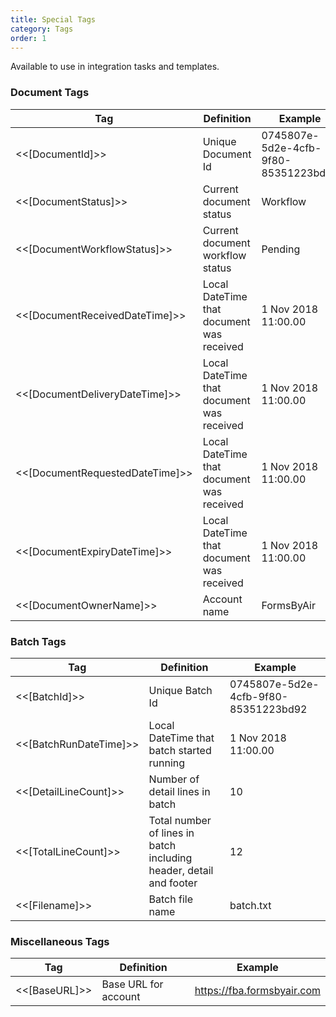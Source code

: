 ```yaml
---
title: Special Tags
category: Tags
order: 1
---
```


Available to use in integration tasks and templates.

### Document Tags

|Tag|Definition|Example|
|---|---|---|
|<<[DocumentId]>>|Unique Document Id|0745807e-5d2e-4cfb-9f80-85351223bd92
|<<[DocumentStatus]>>|Current document status|Workflow
|<<[DocumentWorkflowStatus]>>|Current document workflow status|Pending
|<<[DocumentReceivedDateTime]>>|Local DateTime that document was received|1 Nov 2018 11:00.00|
|<<[DocumentDeliveryDateTime]>>|Local DateTime that document was received|1 Nov 2018 11:00.00|
|<<[DocumentRequestedDateTime]>>|Local DateTime that document was received|1 Nov 2018 11:00.00|
|<<[DocumentExpiryDateTime]>>|Local DateTime that document was received|1 Nov 2018 11:00.00|
|<<[DocumentOwnerName]>>|Account name|FormsByAir|

### Batch Tags

|Tag|Definition|Example|
|---|---|---|
|<<[BatchId]>>|Unique Batch Id|0745807e-5d2e-4cfb-9f80-85351223bd92|
|<<[BatchRunDateTime]>>|Local DateTime that batch started running|1 Nov 2018 11:00.00|
|<<[DetailLineCount]>>|Number of detail lines in batch|10
|<<[TotalLineCount]>>|Total number of lines in batch including header, detail and footer|12
|<<[Filename]>>|Batch file name|batch.txt

### Miscellaneous Tags

|Tag|Definition|Example|
|---|---|---|
|<<[BaseURL]>>|Base URL for account|https://fba.formsbyair.com
